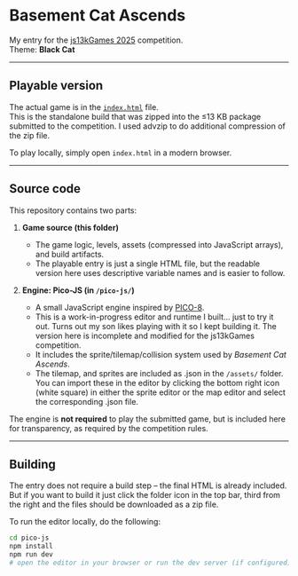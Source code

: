 # Basement Cat Ascends

My entry for the [js13kGames 2025](https://js13kgames.com) competition.  
Theme: **Black Cat**

---

## Playable version
The actual game is in the [`index.html`](./index.html) file.  
This is the standalone build that was zipped into the ≤13 KB package submitted to the competition. I used advzip to do additional compression of the zip file.

To play locally, simply open `index.html` in a modern browser.

---

## Source code
This repository contains two parts:

1. **Game source (this folder)**  
   - The game logic, levels, assets (compressed into JavaScript arrays), and build artifacts.  
   - The playable entry is just a single HTML file, but the readable version here uses descriptive variable names and is easier to follow.

2. **Engine: Pico-JS (in `/pico-js/`)**  
   - A small JavaScript engine inspired by [PICO-8](https://www.lexaloffle.com/pico-8.php).  
   - This is a work-in-progress editor and runtime I built... just to try it out. Turns out my son likes playing with it so I kept building it. The version here is incomplete and modified for the js13kGames competition.
   - It includes the sprite/tilemap/collision system used by *Basement Cat Ascends*.  
   - The tilemap, and sprites are included as .json in the `/assets/` folder. You can import these in the editor by clicking the bottom right icon (white square) in either the sprite editor or the map editor and select the corresponding .json file.

The engine is **not required** to play the submitted game, but is included here for transparency, as required by the competition rules.

---

## Building
The entry does not require a build step – the final HTML is already included. But if you want to build it just click the folder icon in the top bar, third from the right and the files should be downloaded as a zip file.  

To run the editor locally, do the following:

```bash
cd pico-js
npm install
npm run dev
# open the editor in your browser or run the dev server (if configured)
